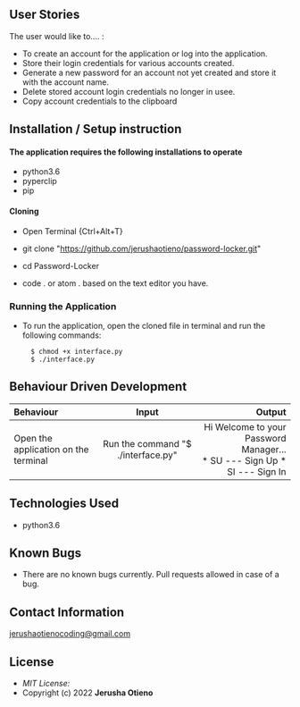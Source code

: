 ## User Stories
The user would like to.... :
* To create an account for the application or log into the application.
* Store their login credentials for various accounts created.
* Generate a new password for an account not yet created and store it with the account name.   
* Delete stored account login credentials no longer in usee.
* Copy account credentials to the clipboard


## Installation / Setup instruction

#### The application requires the following installations to operate 
* python3.6
* pyperclip
* pip
#### Cloning
* Open Terminal {Ctrl+Alt+T}
* git clone "https://github.com/jerushaotieno/password-locker.git"
* cd Password-Locker

* code . or atom . based on the text editor you have.

### Running the Application
* To run the application, open the cloned file in terminal and run the following commands:

        $ chmod +x interface.py
        $ ./interface.py

## Behaviour Driven Development
| Behaviour | Input | Output |
| :---------------- | :---------------: | ------------------: |
|Open the application on the terminal | Run the command "$ ./interface.py"| Hi Welcome to your Password Manager... <br>* SU ---  Sign Up * SI ---  Sign In |

## Technologies Used

* python3.6
 
## Known Bugs
* There are no known bugs currently. Pull requests allowed in case of a bug.

## Contact Information 
jerushaotienocoding@gmail.com

## License
* *MIT License:*
* Copyright (c) 2022 **Jerusha Otieno**